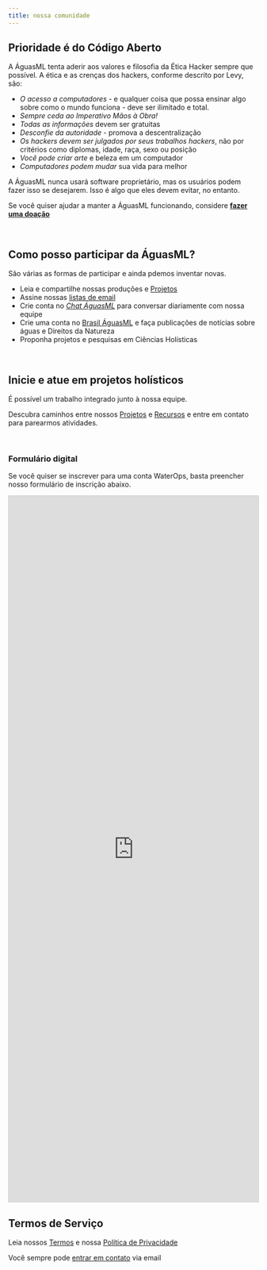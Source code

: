 ```yaml
---
title: nossa comunidade
---
```


## Prioridade é do Código Aberto

A ÁguasML tenta aderir aos valores e filosofia da Ética Hacker sempre que possível. A ética e as crenças dos hackers, conforme descrito por Levy, são:

- *O acesso a computadores* - e qualquer coisa que possa ensinar algo sobre como o mundo funciona - deve ser ilimitado e total.
- *Sempre ceda ao Imperativo Mãos à Obra!*
- *Todas as informações* devem ser gratuitas
- *Desconfie da autoridade* - promova a descentralização
- *Os hackers devem ser julgados por seus trabalhos hackers*, não por critérios como diplomas, idade, raça, sexo ou posição
- *Você pode criar arte* e beleza em um computador
- *Computadores podem mudar* sua vida para melhor

A ÁguasML nunca usará software proprietário, mas os usuários podem fazer isso se desejarem. Isso é algo que eles devem evitar, no entanto.

Se você quiser ajudar a manter a ÁguasML funcionando, considere [**fazer uma doação**](/colabore)


<br>

## Como posso participar da ÁguasML?

São várias as formas de participar e ainda pdemos inventar novas.

- Leia e compartilhe nossas produções e [Projetos](/projetos)
- Assine nossas [listas de email](../contato)
- Crie conta no [*Chat ÁguasML*](https://chat.aguas.ml/) para conversar diariamente com nossa equipe
- Crie uma conta no [Brasil ÁguasML](https://brasil.aguas.ml) e faça publicações de notícias sobre águas e Direitos da Natureza
- Proponha projetos e pesquisas em Ciências Holísticas



<br>

## Inicie e atue em projetos holísticos

É possível um trabalho integrado junto à nossa equipe.

Descubra caminhos entre nossos [Projetos](/projetos) e [Recursos](/recursos) e entre em contato para parearmos atividades.



<br>

### Formulário digital

Se você quiser se inscrever para uma conta WaterOps, basta preencher nosso formulário de inscrição abaixo.

<script src="https://static.airtable.com/js/embed/embed_snippet_v1.js"></script>
<iframe class="airtable-embed" src="https://airtable.com/embed/shrlv77pqH8m9akti?backgroundColor=orange" frameborder="0" onmousewheel="" width="100%" height="1423" style="background: transparent; border: 1px solid #ccc;"></iframe>



<br>

## Termos de Serviço

Leia nossos [Termos](https://aguas.ml/tos) e nossa [Política de Privacidade](https://aguas.ml/gdpr)

Você sempre pode [entrar em contato](../contato) via email
  